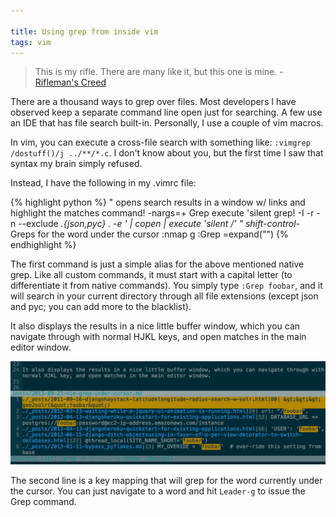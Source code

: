 ```yaml
---

title: Using grep from inside vim
tags: vim
---
```


> This is my rifle. There are many like it, but this one is mine.  - [Rifleman's Creed](http://en.wikipedia.org/wiki/Rifleman's_Creed)

There are a thousand ways to grep over files. Most developers I have observed keep a separate command line open just for searching. A few use an IDE that has file search built-in. Personally, I use a couple of vim macros.

In vim, you can execute a cross-file search with something like: `:vimgrep /dostuff()/j ../**/*.c`. I don't know about you, but the first time I saw that syntax my brain simply refused.

Instead, I have the following in my .vimrc file:

{% highlight python %}
" opens search results in a window w/ links and highlight the matches
command! -nargs=+ Grep execute 'silent grep! -I -r -n --exclude *.{json,pyc} . -e <args>' | copen | execute 'silent /<args>'
" shift-control-* Greps for the word under the cursor
:nmap <leader>g :Grep <c-r>=expand("<cword>")<cr><cr>
{% endhighlight %}

The first command is just a simple alias for the above mentioned native grep. Like all custom commands, it must start with a capital letter (to differentiate it from native commands). You simply type `:Grep foobar`, and it will search in your current directory through all file extensions (except json and pyc; you can add more to the blacklist).

It also displays the results in a nice little buffer window, which you can navigate through with normal HJKL keys, and open matches in the main editor window.

![vim Grep](/images/vimgrep.png)

The second line is a key mapping that will grep for the word currently under the cursor. You can just navigate to a word and hit `Leader-g` to issue the Grep command.

